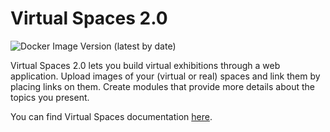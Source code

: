 # Virtual Spaces 2.0

![Docker Image Version (latest by date)](https://img.shields.io/docker/v/digingasu/virtual-spaces?color=yellow&label=Docker%20Hub&sort=date)

Virtual Spaces 2.0 lets you build virtual exhibitions through a web application. Upload images of your (virtual or real) spaces and link them by placing links on them. Create modules that provide more details about the topics you present. 

You can find Virtual Spaces documentation [here](https://diging.atlassian.net/wiki/spaces/VS2D).
